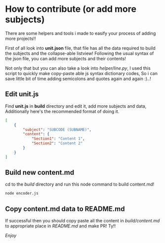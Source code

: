 # How to contribute (or add more subjects)

There are some helpers and tools i made to easify your process of adding more projects!!

First of all look into **unit.json** file, that file has all the data required to build the subjects and the collapse-able listview! Following the usual syntax of the json file, you can add more subjects and their contents!

Not only that but you can also take a look into *helper/line.py*, I used this script to quickly make copy-paste able js syntax dictionary codes, So i can save little bit of time adding semicolons and quotes again and again :)..!

## Edit unit.js
Find **unit.js** in **build** directory and edit it, add more subjects and data, Additionally here's the recommended format of doing it.
```json
[
	{
		"subject": "SUBCODE (SUBNAME)",
		"content": {
			"Section1": "Content 1",
			"Section2": "Content 2"
		}
	}
]
```
## Build new content.md

cd to the *build* directory and run this node command to build content.md!
```bash
node encoder.js
```

## Copy content.md data to README.md

If successful then you should copy paste all the content in *build/content.md* to appropriate place in *README.md* and make PR! Ty!!


*Enjoy*
